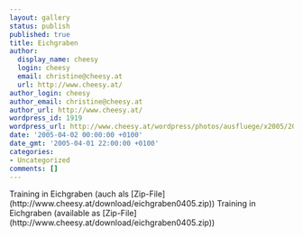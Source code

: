```yaml
---
layout: gallery
status: publish
published: true
title: Eichgraben
author:
  display_name: cheesy
  login: cheesy
  email: christine@cheesy.at
  url: http://www.cheesy.at/
author_login: cheesy
author_email: christine@cheesy.at
author_url: http://www.cheesy.at/
wordpress_id: 1919
wordpress_url: http://www.cheesy.at/wordpress/photos/ausfluege/x2005/2005-04-02/
date: '2005-04-02 00:00:00 +0100'
date_gmt: '2005-04-01 22:00:00 +0100'
categories:
- Uncategorized
comments: []
---
```

<!--:de-->Training in Eichgraben (auch als [Zip-File](http://www.cheesy.at/download/eichgraben0405.zip))
<!--:--><!--:en-->Training in Eichgraben (available as [Zip-File](http://www.cheesy.at/download/eichgraben0405.zip))
<!--:-->
